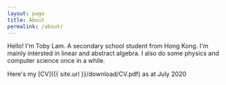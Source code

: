 ```yaml
---
layout: page
title: About
permalink: /about/
---
```


Hello! I'm Toby Lam. A secondary school student from Hong Kong. I'm mainly intersted in linear and abstract algebra. I also do some physics and computer science once in a while.

Here's my [CV]({{ site.url }}/download/CV.pdf) as at July 2020 
